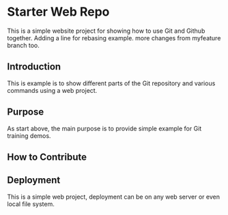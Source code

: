 # Starter Web Repo

This is a simple website project for showing how to use Git and Github together.
Adding a line for rebasing example.
more changes from myfeature branch too.

## Introduction

This is example is to show different parts of the Git repository and various commands using a web project.

## Purpose

As start above, the main purpose is to provide simple example for Git training demos.

## How to Contribute


## Deployment

This is a simple web project, deployment can be on any web server or even local file system.
